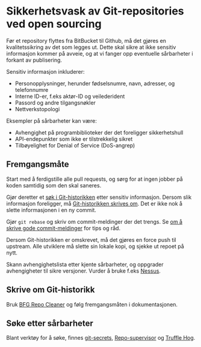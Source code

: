 Sikkerhetsvask av Git-repositories ved open sourcing
====================================================

Før et repository flyttes fra BitBucket til Github, må det gjøres en
kvalitetssikring av det som legges ut. Dette skal sikre at ikke sensitiv
informasjon kommer på avveie, og at vi fanger opp eventuelle sårbarheter i
forkant av publisering.

Sensitiv informasjon inkluderer:

* Personopplysninger, herunder fødselsnumre, navn, adresser, og telefonnumre
* Interne ID-er, f.eks aktør-ID og veilederident
* Passord og andre tilgangsnøkler
* Nettverkstopologi

Eksempler på sårbarheter kan være:

* Avhengighet på programbiblioteker der det foreligger sikkerhetshull
* API-endepunkter som ikke er tilstrekkelig sikret
* Tilbøyelighet for Denial of Service (DoS-angrep)


Fremgangsmåte
-------------

Start med å ferdigstille alle pull requests, og sørg for at ingen jobber på
koden samtidig som den skal saneres.

Gjør deretter et
[søk i Git-historikken](#søke-etter-sårbarheter)
etter sensitiv informasjon. Dersom slik informasjon foreligger, må
[Git-historikken skrives om](#skrive-om-git-historikk).
Det er ikke nok å slette informasjonen i en ny commit.

Gjør `git rebase` og skriv om commit-meldinger der det trengs. Se
[om å skrive gode commit-meldinger](https://github.com/navikt/utvikling/blob/master/Commit-meldinger.MD)
for tips og råd.

Dersom Git-historikken er omskrevet, må det gjøres en force push til upstream.
Alle utviklere må slette sin lokale kopi, og sjekke ut repoet på nytt.

Skann avhengighetslista etter kjente sårbarheter, og oppgrader avhengigheter
til sikre versjoner. Vurder å bruke f.eks
[Nessus](https://www.tenable.com/products/nessus/nessus-pro).


Skrive om Git-historikk
-----------------------

Bruk [BFG Repo Cleaner](https://rtyley.github.io/bfg-repo-cleaner/) og følg
fremgangsmåten i dokumentasjonen.


Søke etter sårbarheter
----------------------

Blant verktøy for å søke, finnes
[git-secrets](https://github.com/awslabs/git-secrets),
[Repo-supervisor](https://github.com/auth0/repo-supervisor) og
[Truffle Hog](https://github.com/dxa4481/truffleHog).
